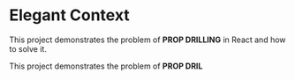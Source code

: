 # Elegant Context

This project demonstrates the problem of <b>PROP DRILLING</b> in React and how to solve it.

This project demonstrates the problem of <b>PROP DRIL